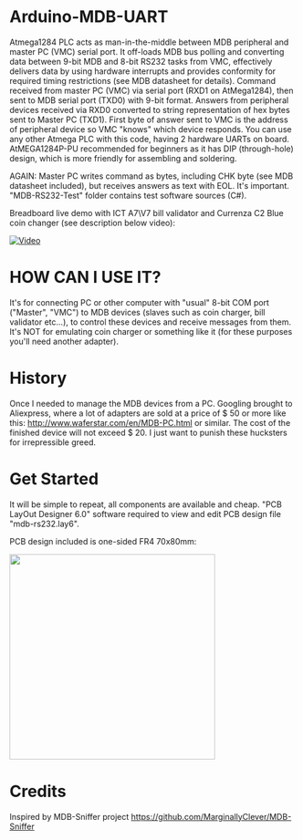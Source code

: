 # Arduino-MDB-UART
Atmega1284 PLC acts as man-in-the-middle between MDB peripheral and master PC (VMC) serial port. It off-loads MDB bus polling and converting data between 9-bit MDB and 8-bit RS232 tasks from VMC, effectively delivers data by using hardware interrupts and provides conformity for required timing restrictions (see MDB datasheet for details).
Command received from master PC (VMC) via serial port (RXD1 on AtMega1284), then sent to MDB serial port (TXD0) with 9-bit format.
Answers from peripheral devices received via RXD0 converted to string representation of hex bytes sent to Master PC (TXD1).
First byte of answer sent to VMC is the address of peripheral device so VMC "knows" which device responds.
You can use any other Atmega PLC with this code, having 2 hardware UARTs on board. AtMEGA1284P-PU recommended for beginners as it has DIP (through-hole) design, which is more friendly for assembling and soldering.

AGAIN:
Master PC writes command as bytes, including CHK byte (see MDB datasheet included), but receives answers as text with EOL. It's important.
"MDB-RS232-Test" folder contains test software sources (C#).

Breadboard live demo with ICT A7\V7 bill validator and Currenza C2 Blue coin changer (see description below video):

[![Video](http://img.youtube.com/vi/YV8bc2hhqS0/0.jpg)](http://www.youtube.com/watch?v=YV8bc2hhqS0)

# HOW CAN I USE IT?
It's for connecting PC or other computer with "usual" 8-bit COM port ("Master", "VMC") to MDB devices (slaves such as coin charger, bill validator etc...), to control these devices and receive messages from them. It's NOT for emulating coin charger or something like it (for these purposes you'll need another adapter).

# History
Once I needed to manage the MDB devices from a PC. Googling brought to Aliexpress, where a lot of adapters are sold at a price of $ 50 or more like this: http://www.waferstar.com/en/MDB-PC.html or similar.
The cost of the finished device will not exceed $ 20. I just want to punish these hucksters for irrepressible greed.

# Get Started
It will be simple to repeat, all components are available and cheap. "PCB LayOut Designer 6.0" software required to view and edit PCB design file "mdb-rs232.lay6".

PCB design included is one-sided FR4 70x80mm:

<img src="https://github.com/perdidor/Arduino-MDB-UART/blob/master/PCB_layout1.JPG" width="360">

# Credits
Inspired by MDB-Sniffer project https://github.com/MarginallyClever/MDB-Sniffer
